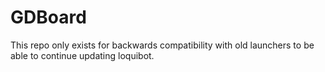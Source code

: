 # GDBoard

This repo only exists for backwards compatibility with old launchers to be able to continue updating loquibot.

